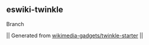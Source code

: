 ## eswiki-twinkle

Branch

|| Generated from [wikimedia-gadgets/twinkle-starter](https://github.com/wikimedia-gadgets/twinkle-starter) ||